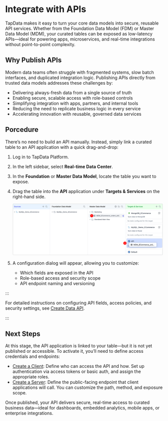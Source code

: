 # Integrate with APIs

TapData makes it easy to turn your core data models into secure, reusable API services. Whether from the Foundation Data Model (FDM) or Master Data Model (MDM), your curated tables can be exposed as low-latency APIs—ideal for powering apps, microservices, and real-time integrations without point-to-point complexity.

## Why Publish APIs

Modern data teams often struggle with fragmented systems, slow batch interfaces, and duplicated integration logic. Publishing APIs directly from trusted data models addresses these challenges by:

- Delivering always-fresh data from a single source of truth
- Enabling secure, scalable access with role-based controls
- Simplifying integration with apps, partners, and internal tools
- Reducing the need to replicate business logic in every service
- Accelerating innovation with reusable, governed data services

## Porcedure

There’s no need to build an API manually. Instead, simply link a curated table to an API application with a quick drag-and-drop:

1. Log in to TapData Platform.

2. In the left sidebar, select **Real-time Data Center**.

3. In the **Foundation** or **Master Data Model**, locate the table you want to expose.

4. Drag the table into the **API** application under **Targets & Services** on the right-hand side.

   ![Drag view to API](../../images/drag_view_to_api.png)

5. A configuration dialog will appear, allowing you to customize:

   - Which fields are exposed in the API
   - Role-based access and security scope
   - API endpoint naming and versioning

:::

For detailed instructions on configuring API fields, access policies, and security settings, see [Create Data API](../../publish-apis/create-api-service.md).

:::

## Next Steps

At this stage, the API application is linked to your table—but it is not yet published or accessible. To activate it, you’ll need to define access credentials and endpoints:

- [Create a Client](../../publish-apis/create-api-client.md): Define who can access the API and how. Set up authentication via access tokens or basic auth, and assign the appropriate roles.
- [Create a Server](../../publish-apis/create-api-server.md): Define the public-facing endpoint that client applications will call. You can customize the path, method, and exposure scope.

Once published, your API delivers secure, real-time access to curated business data—ideal for dashboards, embedded analytics, mobile apps, or enterprise integrations.
